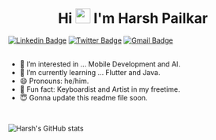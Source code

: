 <h1 align="center">Hi <img src="https://raw.githubusercontent.com/iampavangandhi/iampavangandhi/master/gifs/Hi.gif" width="30px"> I'm Harsh Pailkar</h1>

[![Linkedin Badge](https://img.shields.io/badge/-HarshPailkar-blue?style=social&logo=Linkedin&logoColor=blue&link=https://www.linkedin.com/in/harsh-pailkar)](https://www.linkedin.com/in/harsh-pailkar/)
[![Twitter Badge](http://img.shields.io/badge/-@harsh_pailkar-1ca0f1?style=social&logo=twitter&logoColor=blue&link=https://twitter.com/harsh_pailkar)](https://twitter.com/harsh_pailkar) 
[![Gmail Badge](https://img.shields.io/badge/-Gmail-c14438?style=social&logo=Gmail&logoColor=red&link=mailto:harsh.pailkar@gmail.com)](mailto:harsh.pailkar@gmail.com)
<br /> <br>

- 👀 I’m interested in ... Mobile Development and AI.
- 🌱 I’m currently learning ... Flutter and Java.
- 😄 Pronouns: he/him.
- 🌟 Fun fact: Keyboardist and Artist in my freetime.
- 😇 Gonna update this readme file soon.

<br>

![Harsh's GitHub stats](https://github-readme-stats.vercel.app/api?username=harshpailkar&show_icons=true&count_private=true&hide_border=true)
